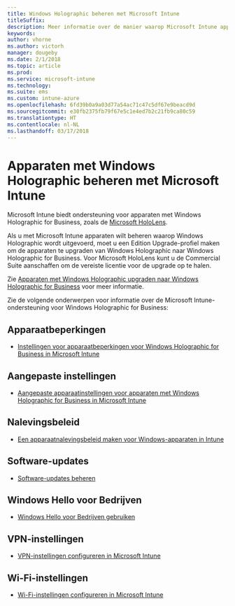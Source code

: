 ```yaml
---
title: Windows Holographic beheren met Microsoft Intune
titleSuffix: 
description: Meer informatie over de manier waarop Microsoft Intune apparaten met Windows Holographic for Business ondersteunt.
keywords: 
author: vhorne
ms.author: victorh
manager: dougeby
ms.date: 2/1/2018
ms.topic: article
ms.prod: 
ms.service: microsoft-intune
ms.technology: 
ms.suite: ems
ms.custom: intune-azure
ms.openlocfilehash: 6fd39b0a9a03d77a54ac71c47c5df67e9beacd9d
ms.sourcegitcommit: e30fb2375fb79f67e5c1e4ed7b2c21fb9ca80c59
ms.translationtype: HT
ms.contentlocale: nl-NL
ms.lasthandoff: 03/17/2018
---
```

# <a name="manage-devices-running-windows-holographic-with-microsoft-intune"></a>Apparaten met Windows Holographic beheren met Microsoft Intune


Microsoft Intune biedt ondersteuning voor apparaten met  Windows Holographic for Business, zoals de [Microsoft HoloLens](https://docs.microsoft.com/en-us/hololens/).

Als u met Microsoft Intune apparaten wilt beheren waarop Windows Holographic wordt uitgevoerd, moet u een Edition Upgrade-profiel maken om de apparaten te upgraden van Windows Holographic naar Windows Holographic for Business. Voor Microsoft HoloLens kunt u de Commercial Suite aanschaffen om de vereiste licentie voor de upgrade op te halen.

Zie [Apparaten met Windows Holographic upgraden naar Windows Holographic for Business](holographic-upgrade.md) voor meer informatie.

Zie de volgende onderwerpen voor informatie over de Microsoft Intune-ondersteuning voor  Windows Holographic for Business:

## <a name="device-restrictions"></a>Apparaatbeperkingen
- [Instellingen voor apparaatbeperkingen voor Windows Holographic for Business in Microsoft Intune](device-restrictions-windows-holographic.md)

## <a name="custom-settings"></a>Aangepaste instellingen
- [Aangepaste apparaatinstellingen voor apparaten met Windows Holographic for Business in Microsoft Intune](custom-settings-windows-holographic.md)

## <a name="compliance-policy"></a>Nalevingsbeleid
- [Een apparaatnalevingsbeleid maken voor Windows-apparaten in Intune](compliance-policy-create-windows.md)

## <a name="software-updates"></a>Software-updates
- [Software-updates beheren](windows-update-for-business-configure.md)

## <a name="windows-hello-for-business"></a>Windows Hello voor Bedrijven
- [Windows Hello voor Bedrijven gebruiken](windows-hello.md)

## <a name="vpn-settings"></a>VPN-instellingen
- [VPN-instellingen configureren in Microsoft Intune](vpn-settings-configure.md)

## <a name="wi-fi-settings"></a>Wi-Fi-instellingen
- [Wi-Fi-instellingen configureren in Microsoft Intune](wi-fi-settings-configure.md) 
 


